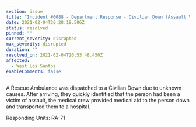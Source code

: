 ```yaml
---
section: issue
title: "Incident #0088 - Department Response - Civilian Down (Assault Victim)"
date: 2021-02-04T20:28:18.586Z
status: resolved
pinned: ""
current_severity: disrupted
max_severity: disrupted
duration: ""
resolved_on: 2021-02-04T20:53:48.450Z
affected:
  - West Los Santos
enableComments: false
---
```

A Rescue Ambulance was dispatched to a Civilian Down due to unknown causes. After arriving, they quickly identified that the person had been a victim of assault, the medical crew provided medical aid to the person down and transported them to a hospital.

Responding Units: RA-71